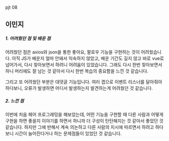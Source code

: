 pjt 08

## 이민지

##### 1. 어려웠던 점 및 배운 점    

어려웠던 점은 axios와 json을 통한 좋아요, 팔로우 기능을 구현하는 것이 어려웠습니다. 아직 JS가 배운지 얼마 안돼서 익숙하지 않았고, 배운 기간도 길지 않고 바로 vue로 넘어가서, 다시 찾아보면서 하려니 어려움이 있었습니다. 그래도 다시 한번 찾아보면서 하니 머리에도 잘 남는 것 같아서 다시 한번 복습의 중요함을 느낀 것 같습니다.

그리고 또 어려웠던 부분은 대댓글 기능입니다. 여러 겹으로 이벤트 리스너를 달아줘야 하다보니, 오류가 발생하면 어디서 발생하는지 발견하는게 어려웠던 것 같습니다.     

##### 2. 느낀 점

이번에 처음 페어 프로그래밍을 해보았는데, 어떤 기능을 구현할 때 다른 사람과 어떻게 구현을 하면 좋을지 이야기를 하면서 하니까 더 구성이 탄탄해지는 것 같아서 좋았던 것 같습니다. 하지만 그에 반해서 계속 의논하고 다른 사람의 지시에 따르면서 하려고 하다보니 시간이 늘어진다거나 하는 문제점들이 있었던 것 같습니다.